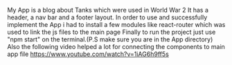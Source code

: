 My App is a blog about Tanks which were used in World War 2
It has a header, a nav bar and a footer layout. In order to use and successfully implement the App i had to install a few modules like 
react-router which was used to link the js files to the main page
Finally to run the project just use "npm start" on the terminal.(P.S make sure you are in the App directory)
Also  the following video helped a lot for connecting the components to main app file https://www.youtube.com/watch?v=1iAG6h9ff5s 
